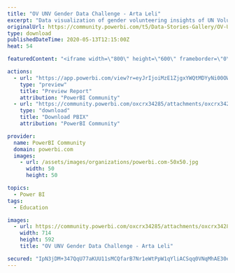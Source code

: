 ```yaml
---
title: "OV UNV Gender Data Challenge - Arta Leli"
excerpt: "Data visualization of gender volunteering insights of UN Volunteers."
originalUrl: https://community.powerbi.com/t5/Data-Stories-Gallery/OV-UNV-Gender-Data-Challenge-Arta-Leli/m-p/1088451
type: download
publishedDateTime: 2020-05-13T12:15:00Z
heat: 54

featuredContent: "<iframe width=\"800\" height=\"600\" frameborder=\"0\" src=\"https://app.powerbi.com/view?r=eyJrIjoiMzE1ZjgxYWQtMDYyNi00OWQ0LTk2ZjgtNzIxYjQ2ZTFjNDM2IiwidCI6IjA2ODA0MzE4LTU3YmYtNGY0OC04YmM2LTE2Mzc2NzdlZTc4ZSIsImMiOjl9\"></iframe>"

actions:
  - url: "https://app.powerbi.com/view?r=eyJrIjoiMzE1ZjgxYWQtMDYyNi00OWQ0LTk2ZjgtNzIxYjQ2ZTFjNDM2IiwidCI6IjA2ODA0MzE4LTU3YmYtNGY0OC04YmM2LTE2Mzc2NzdlZTc4ZSIsImMiOjl9"
    type: "preview"
    title: "Preview Report"
    attribution: "PowerBI Community"
  - url: "https://community.powerbi.com/oxcrx34285/attachments/oxcrx34285/DataStoriesGallery/3939/2/ArtaLeli_UNVolunteerRepresentation.pbix"
    type: "download"
    title: "Download PBIX"
    attribution: "PowerBI Community"

provider:
  name: PowerBI Community
  domain: powerbi.com
  images:
    - url: /assets/images/organizations/powerbi.com-50x50.jpg
      width: 50
      height: 50

topics:
  - Power BI
tags:
  - Education

images:
  - url: https://community.powerbi.com/oxcrx34285/attachments/oxcrx34285/DataStoriesGallery/3939/1/ArtaLeli_UNVolunteerRepresentation.PNG
    width: 714
    height: 592
    title: "OV UNV Gender Data Challenge - Arta Leli"

secured: "IpN3jDM+347QqU77aKUU11sMCQfarB7Nr1eWtPpW1qYliACSqq0VNqMhAE30ejlv40Ng99LNBs08p2E12zytg5fmtYZkhCVcqKcnZvEdfOEvyu04+QbQbF13sdJe8pWar79qiE9590qXPL7eJvMEEK1QrF4ZwcoeZdgGn9fJgEAgPKwEN1CYaHiaVW5G8W+tDLtrY95df/y7M4YDIMqQinRq+uW/h+cOXUdcPTu5EoyU4452DXufgxrhneepOg/MOuU+ta3Yz/l/6qtf6TLWkRJ8XQlxsn8gatkrAE+Sp/zGE6kSH213OsTGozVVLKnMXY2AyUk4+B5pu4YKMDehxrLr+uXCwh08qRibt12BUU0Y4rY86PeKH3jGAceJcHL9d4JA6WDNKiq46yBVKOo26Q==;OhLkQjefdB4IZC1+DhVC4A=="
---
```


